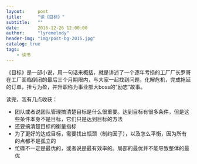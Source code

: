 ```yaml
---
layout:     post
title:      "读《目标》"
subtitle:   ""
date:       2016-12-26 12:00:00
author:     "lyremelody"
header-img: "img/post-bg-2015.jpg"
catalog: true
tags:
    - 读书
---
```



《目标》是一部小说，用一句话来概括，就是讲述了一个逐年亏损的工厂厂长罗哥在工厂面临倒闭的最后三个月期限内，与大家一起找到问题，化解危机，完成拖延的订单，扭亏为盈，并升职称为事业部大boss的“励志”故事。

读完，我有几点收获：

* 团队或者说团队管理搞清楚目标是什么很重要。达到目标有很多条件，但是这些条件本身不是目标，它们只是达到目标的方法
* 还要搞清楚目标的衡量指标
* 为了更好的达成目标，需要找出瓶颈（制约因子），以及怎么平衡，因为所有的点都不是孤立的 
* 忙碌不一定是最优的，或者说是最有效率的。局部的最优并不能导致整体的最优

